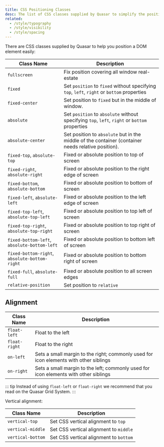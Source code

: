 ```yaml
---
title: CSS Positioning Classes
desc: The list of CSS classes supplied by Quasar to simplify the positioning of a DOM element.
related:
  - /style/typography
  - /style/visibility
  - /style/spacing
---
```

There are CSS classes supplied by Quasar to help you position a DOM element easily:

| Class Name | Description |
| --- | --- |
| `fullscreen` | Fix position covering all window real-estate |
| `fixed` | Set `position` to `fixed` without specifying `top`, `left`, `right` or `bottom` properties |
| `fixed-center` | Set position to `fixed` but in the middle of window. |
| `absolute` | Set `position` to `absolute` without specifying `top`, `left`, `right` or `bottom` properties |
| `absolute-center` | Set position to `absolute` but in the middle of the container (container needs relative position). |
| `fixed-top`, `absolute-top` | Fixed or absolute position to top of screen |
| `fixed-right`, `absolute-right` | Fixed or absolute position to the right edge of screen |
| `fixed-bottom`, `absolute-bottom` | Fixed or absolute position to bottom of screen |
| `fixed-left`, `absolute-left` | Fixed or absolute position to the left edge of screen |
| `fixed-top-left`, `absolute-top-left` | Fixed or absolute position to top left of screen |
| `fixed-top-right`, `absolute-top-right` | Fixed or absolute position to top right of screen |
| `fixed-bottom-left`, `absolute-bottom-left` | Fixed or absolute position to bottom left of screen |
| `fixed-bottom-right`, `absolute-bottom-right` | Fixed or absolute position to bottom right of screen |
| `fixed-full`, `absolute-full` | Fixed or absolute position to all screen edges |
| `relative-position` | Set position to `relative` |

## Alignment
| Class Name | Description |
| --- | --- |
| `float-left` | Float to the left |
| `float-right` | Float to the right |
| `on-left` | Sets a small margin to the right; commonly used for icon elements with other siblings |
| `on-right` | Sets a small margin to the left; commonly used for icon elements with other siblings |

::: tip
Instead of using `float-left` or `float-right` we recommend that you read on the Quasar Grid System.
:::

Vertical alignment:

| Class Name | Description |
| --- | --- |
| `vertical-top` | Set CSS vertical alignment to `top` |
| `vertical-middle` | Set CSS vertical alignment to `middle` |
| `vertical-bottom` | Set CSS vertical alignment to `bottom` |
